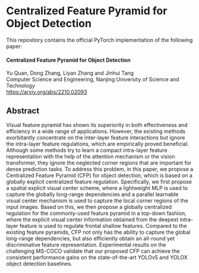 # Centralized Feature Pyramid for Object Detection

This repository contains the official PyTorch implementation of the following paper:

#### Centralized Feature Pyramid for Object Detection  

Yu Quan,  Dong Zhang, Liyan Zhang and Jinhui Tang  
Computer Science and Engineering, Nanjing University of Science and Technology   
https://arxiv.org/abs/2210.02093

## Abstract 

Visual feature pyramid has shown its superiority in both effectiveness and efficiency in a wide range of applications. However, the existing methods exorbitantly concentrate on the inter-layer feature interactions but ignore the intra-layer feature regulations, which are empirically proved beneficial. Although some methods try to learn a compact intra-layer feature representation with the help of the attention mechanism or the vision transformer, they ignore the neglected corner regions that are important for dense prediction tasks. To address this problem, in this paper, we propose a Centralized Feature Pyramid (CFP) for object detection, which is based on a globally explicit centralized feature regulation. Specifically, we first propose a spatial explicit visual center scheme, where a lightweight MLP is used to capture the globally long-range dependencies and a parallel learnable visual center mechanism is used to capture the local corner regions of the input images. Based on this, we then propose a globally centralized regulation for the commonly-used feature pyramid in a top-down fashion, where the explicit visual center information obtained from the deepest intra-layer feature is used to regulate frontal shallow features. Compared to the existing feature pyramids, CFP not only has the ability to capture the global long-range dependencies, but also efficiently obtain an all-round yet discriminative feature representation. Experimental results on the challenging MS-COCO validate that our proposed CFP can achieve the consistent performance gains on the state-of-the-art YOLOv5 and YOLOX object detection baselines.  
